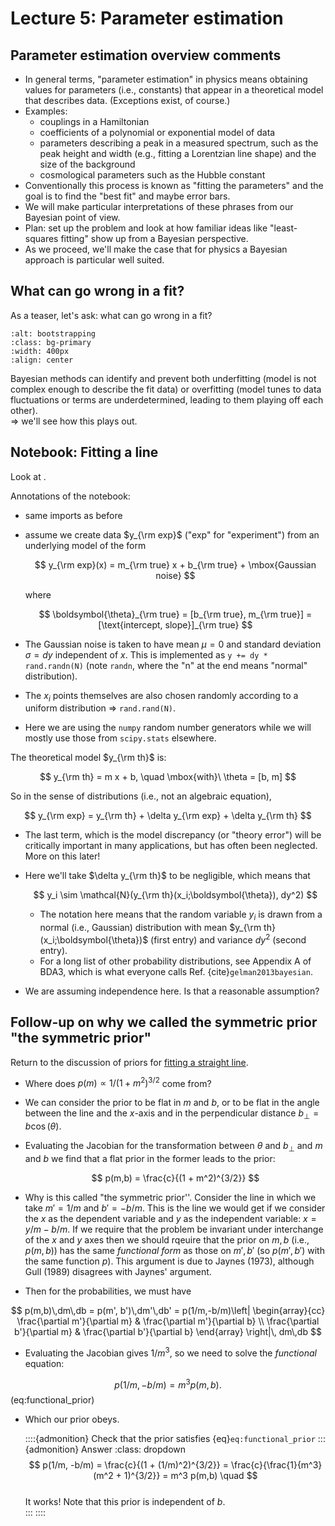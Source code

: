 # Lecture 5: Parameter estimation 


## Parameter estimation overview comments

* In general terms, "parameter estimation" in physics means obtaining values for parameters (i.e., constants) that appear in a theoretical model that describes data. (Exceptions exist, of course.)
* Examples:
    * couplings in a Hamiltonian
    * coefficients of a polynomial or exponential model of data
    * parameters describing a peak in a measured spectrum, such as the peak height and width (e.g., fitting a Lorentzian line shape) and the size of the background
    * cosmological parameters such as the Hubble constant 
* Conventionally this process is known as "fitting the parameters" and the goal is to find the "best fit" and maybe error bars.
* We will make particular interpretations of these phrases from our Bayesian point of view.
* Plan: set up the problem and look at how familiar ideas like "least-squares fitting" show up from a Bayesian perspective.
* As we proceed, we'll make the case that for physics a Bayesian
approach is particular well suited.

## What can go wrong in a fit?

As a teaser, let's ask: what can go wrong in a fit? 

```{image} /_images/over_under_fitting_cartoon.png
:alt: bootstrapping
:class: bg-primary
:width: 400px
:align: center
```

Bayesian methods can identify and prevent both underfitting (model is not complex enough to describe the fit data) or overfitting (model tunes to data fluctuations or terms are underdetermined, leading to them playing off each other).  
$\Longrightarrow$ we'll see how this plays out.

## Notebook: Fitting a line

Look at [](/notebooks/Parameter_estimation/parameter_estimation_fitting_straight_line_I.ipynb).

Annotations of the notebook:
* same imports as before
* assume we create data $y_{\rm exp}$ ("exp" for "experiment") from an underlying model of the form

    $$
      y_{\rm exp}(x) = m_{\rm true} x + b_{\rm true} + \mbox{Gaussian noise}
    $$

    where

    $$
     \boldsymbol{\theta}_{\rm true} = [b_{\rm true}, m_{\rm true}]
      = [\text{intercept, slope}]_{\rm true}
    $$

* The Gaussian noise is taken to have mean $\mu=0$ and standard deviation $\sigma = dy$ independent of $x$. This is implemented as
`y += dy * rand.randn(N)` (note `randn`, where the "n" at the end means "normal" distribution).
* The $x_i$ points themselves are also chosen randomly according to a uniform distribution $\Longrightarrow$ `rand.rand(N)`.
* Here we are using the `numpy` random number generators while we will mostly use those from `scipy.stats` elsewhere.

The theoretical model $y_{\rm th}$ is:

$$
   y_{\rm th} = m x + b, \quad \mbox{with}\ \theta = [b, m]
$$  

So in the sense of distributions (i.e., not an algebraic equation),

$$
  y_{\rm exp} = y_{\rm th} + \delta y_{\rm exp} + \delta y_{\rm th}
$$  

* The last term, which is the model discrepancy (or "theory error") will be critically important in many applications, but has often been neglected. More on this later!
* Here we'll take $\delta y_{\rm th}$ to be negligible, which means that

    $$
      y_i \sim \mathcal{N}(y_{\rm th}(x_i;\boldsymbol{\theta}), dy^2)
    $$

    * The notation here means that the random variable $y_i$ is drawn from a normal (i.e., Gaussian) distribution with mean $y_{\rm th}(x_i;\boldsymbol{\theta})$ (first entry) and variance $dy^2$ (second entry). 
    * For a long list of other probability distributions, see Appendix A of BDA3, which is what everyone calls Ref. {cite}`gelman2013bayesian`.

* We are assuming independence here. Is that a reasonable assumption?



## Follow-up on why we called the symmetric prior "the symmetric prior"

Return to the discussion of priors for [fitting a straight line](/notebooks/Parameter_estimation/parameter_estimation_fitting_straight_line_I.ipynb).
* Where does $p(m) \propto 1/(1+m^2)^{3/2}$ come from?
* We can consider the prior to be flat in $m$ and $b$, or to be flat
  in the angle between the line and the $x$-axis and in the
  perpendicular distance $b_\perp=b \cos(\theta)$.
* Evaluating the Jacobian for the transformation between $\theta$ and
  $b_\perp$ and $m$ and $b$ we find that a flat prior in the former
  leads to the prior:
  
  $$
  p(m,b) = \frac{c}{(1 + m^2)^{3/2}}
  $$

* Why is this called "the symmetric prior''. Consider the line in
  which we take $m'=1/m$ and $b'=-b/m$. This is the line we would get
  if we consider the $x$ as the dependent variable and $y$ as the
  independent variable: $x=y/m - b/m$. If we require that the problem
  be invariant under interchange of the $x$ and $y$ axes then we
  should rqeuire that the prior on $m,b$ (i.e., $p(m,b)$) has the same
  *functional form* as those on $m',b'$ (so $p(m',b')$ with the same
  function $p$). This argument is due to Jaynes (1973), although Gull
  (1989) disagrees with Jaynes' argument. 
  
* Then for the probabilities, we must have

$$
 p(m,b)\,dm\,db = p(m', b')\,dm'\,db'
 = p(1/m,-b/m)\left| 
  \begin{array}{cc}
  \frac{\partial m'}{\partial m} & \frac{\partial m'}{\partial b} \\
  \frac{\partial b'}{\partial m} & \frac{\partial b'}{\partial b} 
  \end{array}
 \right|\, dm\,db
$$

* Evaluating the Jacobian gives $1/m^3$, so we need to solve the *functional* equation:

$$
   p(1/m, -b/m) = m^3 p(m, b) .
$$ (eq:functional_prior)

* Which our prior obeys.

    ::::{admonition} Check that the prior satisfies {eq}`eq:functional_prior`
    :::{admonition} Answer
    :class: dropdown 
    $$ p(1/m, -b/m) = \frac{c}{(1 + (1/m)^2)^{3/2}}
      = \frac{c}{\frac{1}{m^3}(m^2 + 1)^{3/2}}
      = m^3 p(m,b) \quad 
    $$  
    It works! Note that this prior is independent of $b$.    
    :::
    ::::

